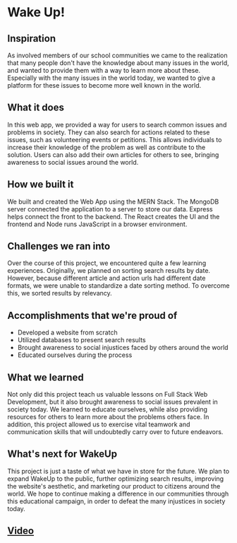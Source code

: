 # Wake Up!

## Inspiration
As involved members of our school communities we came to the realization that many people don't have the knowledge about many issues in the world, and wanted to provide them with a way to learn more about these. Especially with the many issues in the world today, we wanted to give a platform for these issues to become more well known in the world.

## What it does
In this web app, we provided a way for users to search common issues and problems in society. They can also search for actions related to these issues, such as volunteering events or petitions. This allows individuals to increase their knowledge of the problem as well as contribute to the solution. Users can also add their own articles for others to see, bringing awareness to social issues around the world.

## How we built it
We  built and created the Web App using the MERN Stack. The MongoDB server connected the application to a server to store our data. Express helps connect the front to the backend. The React creates the UI and the frontend and Node runs JavaScript in a browser environment.

## Challenges we ran into
Over the course of this project, we encountered quite a few learning experiences. Originally, we planned on sorting search results by date. However, because different article and action urls had different date formats, we were unable to standardize a date sorting method. To overcome this, we sorted results by relevancy.

## Accomplishments that we're proud of
- Developed a website from scratch
- Utilized databases to present search results
- Brought awareness to social injustices faced by others around the world
- Educated ourselves during the process

## What we learned
Not only did this project teach us valuable lessons on Full Stack Web Development, but it also brought awareness to social issues prevalent in society today. We learned to educate ourselves, while also providing resources for others to learn more about the problems others face. In addition, this project allowed us to exercise vital teamwork and communication skills that will undoubtedly carry over to future endeavors.

## What's next for WakeUp
This project is just a taste of what we have in store for the future. We plan to expand WakeUp to the public, further optimizing search results, improving the website's aesthetic, and marketing our product to citizens around the world. We hope to continue making a difference in our communities through this educational campaign, in order to defeat the many injustices in society today.

## [Video](https://www.youtube.com/watch?v=ScuUm8llKiM&feature=youtu.be)

